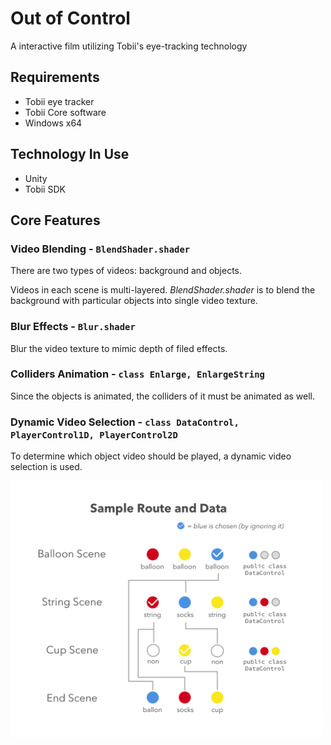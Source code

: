 # Out of Control
A interactive film utilizing Tobii's eye-tracking technology

## Requirements
- Tobii eye tracker
- Tobii Core software
- Windows x64

## Technology In Use
- Unity
- Tobii SDK

## Core Features
### Video Blending - `BlendShader.shader`
There are two types of videos: background and objects. 

<!--<img src="./.README-resources/video.gif">-->
Videos in each scene is multi-layered. _BlendShader.shader_ is to blend the background with particular objects into single video texture.
### Blur Effects - `Blur.shader`
Blur the video texture to mimic depth of filed effects.
### Colliders Animation - `class Enlarge, EnlargeString`
Since the objects is animated, the colliders of it must be animated as well.
### Dynamic Video Selection - `class DataControl, PlayerControl1D, PlayerControl2D`
To determine which object video should be played, a dynamic video selection is used. 

<img src="./.README-resources/sample.gif" width="500">

